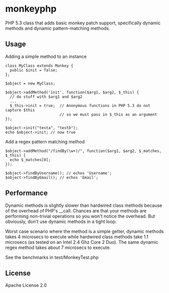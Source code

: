 monkeyphp
=========

PHP 5.3 class that adds basic monkey patch support, specifically dynamic 
methods and dynamic pattern-matching methods.

Usage
-----

Adding a simple method to an instance

    
    class MyClass extends Monkey {
      public $init = false;
    };
    
    $object = new MyClass;
    
    $object->addMethod('init', function($arg1, $arg2, $_this) {
      // do stuff with $arg1 and $arg2
      ...
      $_this->init = true;  // Anonymous functions in PHP 5.3 do not capture $this
                            // so we must pass in $_this as an argument
    });
    
    $object->init("testa", "testb");
    echo $object->init; // now true
    

Add a regex pattern matching method

    
    $object->addMethod("/findBy(\w+)/", function($arg1, $arg2, $_matches, $_this) {
      echo $_matches[0];
    });
    
    $object->findByUsername(); // echos 'Username';
    $object->findByEmail(); // echos 'Email';
    

Performance
-----------
Dynamic methods is slightly slower than hardwired class methods because of the 
overhead of PHP's __call. Chances are that your methods are performing 
non-trivial operations so you won't notice the overhead. But obviously, don't 
use dynamic methods in a tight loop.

Worst case scenario where the method is a simple getter, dynamic methods 
takes 4 microsecs to execute while hardwired class methods take 1.1 
microsecs (as tested on an Intel 2.4 Ghz Core 2 Duo). The same dynamic regex 
method takes about 7 microsecs to execute.

See the benchmarks in test/MonkeyTest.php


License
-------
Apache License 2.0